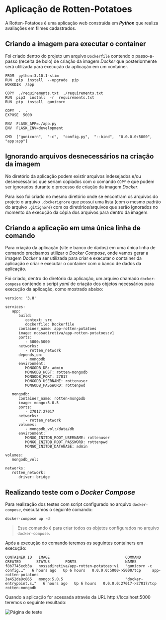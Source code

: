 # Aplicação de Rotten-Potatoes

A Rotten-Potatoes é uma aplicação web construída em ***Python*** que realiza avaliações em filmes cadastrados.

## Criando a imagem para executar o container

Foi criado dentro do projeto um arquivo `Dockerfile` contendo o passo-a-passo (receita de bolo) de criação da imagem *Docker* que posteriormente será utilizada para execução da aplicação em um container.

    FROM  python:3.10.1-slim
    RUN  pip  install  --upgrade  pip
    WORKDIR  /app
    
    COPY  ./requirements.txt  ./requirements.txt
    RUN  pip3  install  -r  requirements.txt
    RUN  pip  install  gunicorn
    
    COPY  .  .
    EXPOSE  5000
    
    ENV  FLASK_APP=./app.py
    ENV  FLASK_ENV=development
    
    CMD  ["gunicorn",  "-c",  "config.py",  "--bind",  "0.0.0.0:5000",  "app:app"]

## Ignorando arquivos desnecessários na criação da imagem

No diretório da aplicação podem existir arquivos indesejados e/ou desnecessários que seriam copiados com o comando `COPY` e que podem ser ignorados durante o processo de criação da imagem *Docker*.

Para isso foi criado no mesmo diretório onde se encontram os arquivos do projeto o arquivo `.dockerignore` que possui uma lista (com o mesmo padrão do arquivo `.gitignore`) com os diretórios/arquivos que serão ignorados no momento da execução da cópia dos arquivos para dentro da imagem.

## Criando a aplicação em uma única linha de comando

Para criação da aplicação (site e banco de dados) em uma única linha de comando precisamos utilizar o *Docker Compose*, onde vamos gerar a imagem *Docker* a ser utilizada para criar e executar o container da aplicação e criar e executar o container com o banco de dados da aplicação.

Foi criado, dentro do diretório da aplicação, um arquivo chamado `docker-compose` contendo o script *yaml* de criação dos objetos necessários para execução da aplicação, como mostrado abaixo:

    version: '3.8'
    
    services:
       app:
          build:
             context: src
             dockerfile: Dockerfile
          container_name: app-rotten-potatoes
          image: nossadiretiva/app-rotten-potatoes:v1
          ports:
             - 5000:5000
          networks:
             - rotten_network
          depends_on:
             - mongodb
          environment:
             MONGODB_DB: admin
             MONGODB_HOST: rotten-mongodb
             MONGODB_PORT: 27017
             MONGODB_USERNAME: rottenuser
             MONGODB_PASSWORD: rottenpwd
    
       mongodb:
          container_name: rotten-mongodb
          image: mongo:5.0.5
          ports:
             - 27017:27017
          networks:
             - rotten_network
          volumes:
             - mongodb_vol:/data/db
          environment:
             MONGO_INITDB_ROOT_USERNAME: rottenuser
             MONGO_INITDB_ROOT_PASSWORD: rottenpwd
             MONGO_INITDB_DATABASE: admin
    
    volumes:
       mongodb_vol:
    
    networks:
       rotten_network:
          driver: bridge

## Realizando teste com o *Docker Compose*

Para realização dos testes com script configurado no arquivo `docker-compose`, executamos o seguinte comando:

    docker-compose up -d

> Esse comando é para criar todos os objetos configurados no arquivo `docker-compose`.

Após a execução do comando teremos os seguintes containers em execução:

    CONTAINER ID   IMAGE                                  COMMAND                  CREATED       STATUS       PORTS                      NAMES
    f8b7745ecb3a   nossadiretiva/app-rotten-potatoes:v1   "gunicorn -c config.…"   6 hours ago   Up 6 hours   0.0.0.0:5000->5000/tcp     app-rotten-potatoes
    3a452da8c865   mongo:5.0.5                            "docker-entrypoint.s…"   6 hours ago   Up 6 hours   0.0.0.0:27017->27017/tcp   rotten-mongodb

Quando a aplicação for acessada através da URL http://localhost:5000 teremos o seguinte resultado:

![Página de teste](https://github.com/nossadiretiva/imagens/blob/master/teste_rotten_potatoes.png?raw=true)
